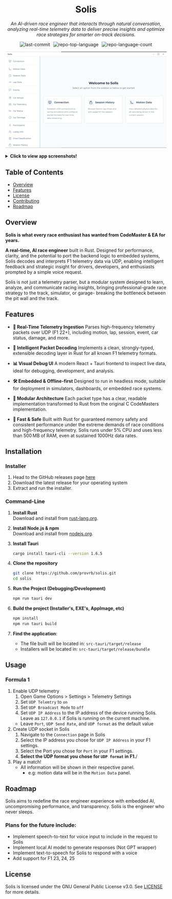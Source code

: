 
<div align="center">
  <h1>Solis</h1>
  <p><em>An AI-driven race engineer that interacts through natural conversation, analyzing real-time telemetry data to deliver precise insights and optimize race strategies for smarter on-track decisions.</em></p>

  <img alt="last-commit" src="https://img.shields.io/github/last-commit/provrb/solis?style=flat&logo=git&logoColor=white&color=0080ff" style="margin-right: 6px;">
  <img alt="repo-top-language" src="https://img.shields.io/github/languages/top/provrb/solis?style=flat&color=0080ff" style="margin-right: 6px;">
  <img alt="repo-language-count" src="https://img.shields.io/github/languages/count/provrb/solis?style=flat&color=0080ff">
</div>

![](/docs/home.png)

<details>
   <summary><b>Click to view app screenshots!</b></summary>

   ![](/docs/home.png)
   <p align="center"><em>Home Screen</em></p>

   ![](/docs/connect.png)
   <p align="center"><em>Connection Screen</em></p>

   ![](/docs/car_damage.png)
   <p align="center"><em>Car Damage Telemtry Updates</em></p>

   ![](/docs/motion_data.png)
   <p align="center"><em>Motion Data Telemtry Updates</em></p>

   ![](/docs/session_data.png)
   <p align="center"><em>Session Data Telemtry Updates</em></p>  
</details>

## Table of Contents
- [Overview](#overview)
- [Features](#features)
- [License](#license)
- [Contributing](#contributing)
- [Roadmap](#roadmap)

## Overview
**Solis is what every race enthusiast has wanted from CodeMaster & EA for years.**

**A real-time, AI race engineer** built in Rust. Designed for performance, clarity, and the potential to port the backend logic to embedded systems, Solis decodes and interprets F1 telemetry data via UDP, enabling intelligent feedback and strategic insight for drivers, developers, and enthusiasts prompted by a simple voice request.

Solis is not just a telemetry parser, but a modular system designed to learn, analyze, and communicate racing insights, bringing professional-grade race strategy to the track, simulator, or garage- breaking the bottleneck between the pit wall and the track.

## Features
- **📡 Real-Time Telemetry Ingestion** Parses high-frequency telemetry packets over UDP (F1 22+), including motion, lap, session, event, car status, damage, and more.

- **🧠 Intelligent Packet Decoding**  Implements a clean, strongly-typed, extensible decoding layer in Rust for all known F1 telemetry formats.

- **📊 Visual Debug UI**  A modern React + Tauri frontend to inspect live data, ideal for debugging, development, and analysis.

- **🛠️ Embedded & Offline-first**  Designed to run in headless mode, suitable for deployment in simulators, dashboards, or embedded race systems.

- **📁 Modular Architecture**  Each packet type has a clear, readable implementation transformed to Rust from the original C CodeMasters implementation.

- **🚀 Fast & Safe**  Built with Rust for guaranteed memory safety and consistent performance under the extreme demands of race conditions and high-frequency telemetry. Solis runs under 5% CPU and uses less than 500 MB of RAM, even at sustained 1000Hz data rates.


## Installation

### Installer

1. Head to the GitHub releases page [here](https://github.com/provrb/solis/releases)
2. Download the latest release for your operating system
3. Extract and run the installer.

### Command-Line

1. **Install Rust**  
   Download and install from [rust-lang.org](https://www.rust-lang.org/tools/install).

1. **Install Node.js & npm**  
   Download and install from [nodejs.org](https://nodejs.org/en/download).

3. **Install Tauri**

   ```sh
   cargo install tauri-cli --version 1.6.5
   ```

4. **Clone the repository**

   ```sh
   git clone https://github.com/provrb/solis.git
   cd solis
   ```

5. **Run the Project (Debugging/Development)**
   ```sh
   npm run tauri dev
   ```

5. **Build the project (Installer's, EXE's, AppImage, etc)**

   ```sh
   npm install
   npm run tauri build
   ```

6. **Find the application**:

   - The file built will be located in: `src-tauri/target/release`
   - Installers will be located in: `src-tauri/target/release/bundle`

## Usage
### Formula 1
1. Enable UDP telemetry
    1. Open Game Options > Settings > Telemetry Settings
    2. Set `UDP Telemtry` to `on`
    3. Set `UDP Broadcast Mode` to `off`
    4. Set `UDP IP Address` to the IP address of the device running Solis. Leave as `127.0.0.1` if Solis is running on the current machine.
    - Leave `Port`, `UDP Send Rate`, and `UDP format` as the default value
2. Create UDP socket in Solis
    1. Navigate to the `Connection` page in Solis
    2. Select the IP address you chose for `UDP IP Address` in your F1 settings. 
    3. Select the Port you chose for `Port` in your F1 settings. 
    4. **Select the UDP format you chose for `UDP format` in F1.**/
3. Play a match!
    - All information will be shown in their respective panel.
        - e.g: motion data will be in the `Motion Data` panel.

## Roadmap
Solis aims to redefine the race engineer experience with embedded AI, uncompromising performance, and transparency. Solis is the engineer who never sleeps.

### Plans for the future include:
- Implement speech-to-text for voice input to include in the request to Solis
- Implement local AI model to generate responses (Not GPT wrapper)
- Implement text-to-speech for Solis to respond with a voice
- Add support for F1 23, 24, 25

## License
Solis is licensed under the GNU General Public License v3.0. See [LICENSE](/LICENSE.md) for more details.